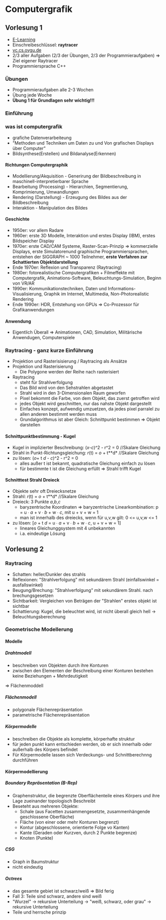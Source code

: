 # Computergrafik

## Vorlesung 1

- [E-Learning](https://elearning.ovgu.de/enrol/index.php?id=16588)
- Einschreibeschlüssel: **raytracer**
- [vc.cs.ovgu.de](https://vc.cs.ovgu.de/index.php?article_id=792&clang=1)
- 2/3 aller Aufgaben (2/3 der Übungen, 2/3 der Programmieraufgaben) => Ziel eigener Raytracer
- Programmiersprache C++

### Übungen

- Programmieraufgaben alle 2-3 Wochen
- Übung jede Woche
- **Übung 1 für Grundlagen sehr wichtig!!!**

### Einführung

### was ist computergrafik

- grafiche Datenverarbeiteung
- "Methoden und Techniken um Daten zu und Von grafischen Displays über Computer"
- Bildsynthese(Erstellen) und Bildanalyse(Erkennen)

#### Richtungen Computergraphik

- Modellierung/Akquisition - Generirung der Bildbeschreibung in maschinell-interpretierbarer Sprache
- Bearbeitung (Processing) - Hierarchien, Segmentierung, Komprimierung, Umwandlungen
- Rendering (Darstellung) - Erzeugung des Bildes aus der Bildbeschreibung
- Interaktion - Manipulation des Bildes

#### Geschichte

- 1950er: vor allem Radare
- 1960er: erste 3D Modelle, Interaktion und erstes Display (IBM), erstes Bildspeicher Display
- 1970er: erste CAD/CAM Systeme, Raster-Scan-Prinzip => kommerzielle Displays, erste Simulatorenund graphische Programmiersprachen, entstehen der SIGGRAPH ~ 1000 Teilnehmer, **erste Verfahren zur Schattierten Objektdarstellung**
- Ende 1970er: Reflexion und Transparenz (Raytracing)
- 1980er: fotorealistische Computergrafiken + Filmeffekte mit Computergrafik, Animations-Software, Beleuchtungs-Simulation, Beginn von VR/AR
- 1990er: Kommunikationstechniken, Daten und Informations-Visualisierung, Graphik im Internet, Multimedia, Non-Photorealistic Rendering
- Ende 1990er: HDR, Entstehung von GPUs => Co-Prozessor für Grafikanwendungen

#### Anwendung

- Eigentlich Überall => Animationen, CAD, Simulation, Militärische Anwendugen, Computerspiele

### Raytracing - ganz kurze Einführung

- Projektion und Rasterisisierung / Raytracing als Ansätze
- Projektion und Rasterisierung
  - Die Polygone werden der Reihe nach rasterisiert
- Raytracing
  - steht für Strahlverfolgung
  - Das Bild wird von den Sehstrahlen abgetastet
  - Strahl wird in den 3-Dimensionalen Raum geworfen
  - Pixel bekommt die Farbe, von dem Objekt, das zuerst getroffen wird
  - jedes Objekt wird geschnitten, nur das nahste Objekt dargestellt
  - Einfaches konzept, aufwendig umzuetzen, da jedes pixel parralel zu allen anderen bestimmt werden muss
  - Grundalgorithmus ist aber Gleich: Schnittpunkt bestimmen => Objekt darstellen

#### Schnittpunktbestimmung - Kugel

- Kugel in implizierter Beschreibung: (*x*-*c*)^2 - r^2 = 0  //Skalare Gleichung
- Strahl in Punkt-Richtungsgleichung: *r*(t) = *o* + t**d*  //Skalare Gleichung
- zu lösen: (*o*+ t *d* - *c*)^2 - r^2 = 0
  - alles außer t ist bekannt, quadratische Gleichung einfach zu lösen
  - für bestimmte t ist die Gleichung erfüllt => Strahl trifft Kugel

#### Schnitttest Strahl Dreieck

- Objekte sehr oft Dreiecksnetze
- Strahl: *r*(t) = *o* + t**d*  //Skalare Gleichung
- Dreieck: 3 Punkte *a*,*b*,*c*
  - baryzentrische Koordinaten => baryzentrische Linearkombination: p = u ∙ *a* + v ∙ *b* + w ∙ *c*, mit u + v + w = 1
  - man ist innerhalb des dreiecks, wenn für u,v,w gilt: 0 <= u,v,w <= 1
- zu lösen: [*o* + t *d* = u ∙ *a* + v ∙ *b* + w ∙ *c*, u + v + w = 1]
  - lineares Gleichunggsystem mit 4 unbekannten
  - i.a. eindeutige Lösung

## Vorlesung 2

### Raytracing

- Schatten: heller/Dunkler des strahls
- Reflexionen: "Strahlverfolgung" mit sekundärem Strahl (einfallswinkel = ausfallswinkel)
- Beugung/Brechung: "Strahlverfolgung" mit sekundärem Strahl. nach brechungsgesetzen
- Sichtbarkeit: Vergleichen von Beträgen der "Strahlen" erstes objekt ist sichtbar
- Schattierung: Kugel, die beleuchtet wird, ist nicht überall gleich hell -> Beleuchtungsberechnung

### Geometrische Modellerung

#### Modelle

##### Drahtmodell

- beschreiben von Objekten durch ihre Konturen
- zwischen den Elementen der Beschreibung einer Konturen bestehen keine Beziehungen + Mehrdeutigkeit

=> Flächenmoddell

##### Flächenmodell

- polygonale Flächenrepräsentation
- parametrische Flächenrepräsentation

##### Körpermodelle

- beschreiben die Objekte als komplette, körperhafte struktur
- für jeden punkt kann entschieden werden, ob er sich innerhalb oder außerhalb des Körpers befindet
- Für Körpermodelle lassen sich Verdeckungs- und Schnittberechnng durchführen

#### Körpermodellierung

##### Boundary Repräsentation (B-Rep)

- Graphenstruktur, die begrenzte Oberflächenteile eines Körpers und ihre Lage zueinander topologisch Beschreibt
- Beseteht aus mehreren Objekte:
  - Schale (aus Facetten zusammengesetzte, zusammenhängende geschlossene Oberfläche)
  - Fläche (von einer oder mehr Konturen begrenzt)
  - Kontur (abgeschlossene, orientierte Folge vo Kanten)
  - Kante (Geraden oder Kurzven, durch 2 Punkte begrenze)
  - Knoten (Punkte)

##### CSG

- Graph in Baumstruktur
- nicht eindeutig

##### Octrees

- das gesamte gebiet ist schwarz/weiß => Bild ferig
- Fall 3: Teile sind schwarz, andere sind weiß
- "Wurzel" -> rekursive Unterteilung -> "weiß, schwarz, oder grau" -> rekursive Unterteilung
- Teile und herrsche prinzip
